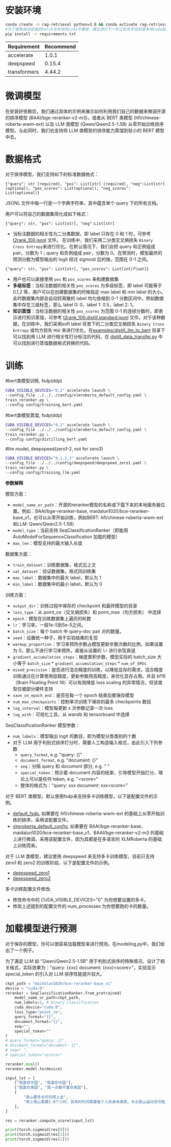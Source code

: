 
# 安装环境

```bash
conda create -n rag-retrieval python=3.8 && conda activate rag-retrieval
#为了避免自动安装的torch与本地的cuda不兼容，建议进行下一步之前先手动安装本地cuda版本兼容的torch。
pip install -r requirements.txt 
```

| Requirement | Recommend |
| ---------------| ---------------- |
| accelerate    |             1.0.1 |
|deepspeed |0.15.4|
|transformers |4.44.2|          


               

# 微调模型

在安装好依赖后，我们通过具体的示例来展示如何利用我们自己的数据来微调开源的排序模型 (BAAI/bge-reranker-v2-m3)，或者从 BERT 类模型 (hfl/chinese-roberta-wwm-ext) 以及 LLM 类模型 (Qwen/Qwen2.5-1.5B) 从零开始训练排序模型。与此同时，我们也支持将 LLM 类模型的排序能力蒸馏到较小的 BERT 模型中去。

# 数据格式

对于排序模型，我们支持如下的标准数据格式：
```
{"query": str (required), "pos": List[str] (required), "neg":List[str](optional), "pos_scores": List(optional), "neg_scores": List(optional)}
```
JSONL 文件中每一行是一个字典字符串，其中蕴含单个 query 下的所有文档。

用户可以将自己的数据集简化成如下格式：
```
{"query": str, "pos": List[str], "neg":List[str]
```
- 当标注数据的相关性为二分类数据，即 label 只存在 0 和 1 时，可参考 [t2rank_100.jsonl](../../../example_data/t2rank_100.jsonl) 文件。
在训练中，我们采用二分类交叉熵损失 `Binary Cross Entropy`来进行优化。在默认情况下，我们会把 query 和正例组成 pair，分数为 1；query 和负例组成 pair，分数为 0。在预测时，模型最终的预测分数为模型输出的 logit 经过 sigmoid 后的值，范围在 0-1 之间。
```
{"query": str, "pos": List[str], "pos_scores": List[int|float]}
```
- 用户也可以直接使用 `pos` 和 `pos_scores` 来构建数据集
- **多级标签**：当标注数据的相关性 `pos_scores` 为多级标签，即 label 可能等于 0,1,2 等，用户可以在创建数据集的时候指定 max label 和 min label 的大小。此时数据集内部会自动将离散的 label 均匀放缩到 0-1 分数区间中。例如数据集中存在三级标签，那么 label 0: 0，label 1: 0.5，label 2: 1。
- **知识蒸馏**：当标注数据的相关性 `pos_scores` 为范围 0-1 的连续分数时，即表示进行知识蒸馏，可参考 [t2rank_100.distill.standard.jsonl](../../../example_data/t2rank_100.distill.standard.jsonl) 文件。对于该种数据，在训练中，我们采用soft label 背景下的二分类交叉熵损失 `Binary Cross Entropy` 或均方损失 `MSE` 来进行优化。在[examples/distill_llm_to_bert](../../../examples/distill_llm_to_bert) 目录下可以找到用 LLM 进行相关性打分标注的代码，在 [distill_data_transfer.py](../../../example_data/distill_data_transfer.py) 中可以找到进行蒸馏数据格式转换的代码。



# 训练

#bert类模型训练, fsdp(ddp)

```bash
CUDA_VISIBLE_DEVICES="0,1" accelerate launch \
--config_file ../../../config/xlmroberta_default_config.yaml \
train_reranker.py \
--config config/training_bert.yaml
```

#bert类模型蒸馏, fsdp(ddp)

```bash
CUDA_VISIBLE_DEVICES="0,1" accelerate launch \
--config_file ../../../config/xlmroberta_default_config.yaml \
train_reranker.py \
--config config/distilling_bert.yaml
```

#llm model, deepspeed(zero1-2, not for zero3)
```bash
CUDA_VISIBLE_DEVICES="0,1,2,3" accelerate launch \
--config_file ../../../config/deepspeed/deepspeed_zero1.yaml \
train_reranker.py \
--config config/training_llm.yaml
```

**参数解释**

模型方面：
- `model_name_or_path`：开源的reranker模型的名称或下载下来的本地服务器位置。例如：BAAI/bge-reranker-base, maidalun1020/bce-reranker-base_v1，也可以从零开始训练，例如BERT: hfl/chinese-roberta-wwm-ext 和LLM: Qwen/Qwen2.5-1.5B）
- `model_type`：当前支持 SeqClassificationRanker（即能用 AutoModelForSequenceClassification 加载的模型）
- `max_len`：模型支持的最大输入长度

数据集方面：
- `train_dataset`：训练数据集，格式见上文
- `val_dataset`：验证数据集，格式同训练集
- `max_label`：数据集中的最大 label，默认为 1
- `min_label`：数据集中的最小 label，默认为 0

训练方面：
- `output_dir`：训练过程中保存的 checkpoint 和最终模型的目录
- `loss_type`：从 point_ce（交叉熵损失）和 point_mse（均方损失） 中选择
- `epoch`：模型在训练数据集上遍历的轮数
- `lr`：学习率，一般1e-5到5e-5之间。
- `batch_size`：每个 batch 中 query-doc pair 对的数量。
- `seed`：设置统一种子，用于实验结果的复现
- `warmup_proportion`：学习率预热步数占模型更新步数次数的比例，如果设置为 0，那么不进行学习率预热，直接从设置的 `lr` 进行余弦衰退
- `gradient_accumulation_steps`：梯度累积步数，模型实际的 batch_size 大小等于 `batch_size` * `gradient_accumulation_steps` * `num_of_GPUs`
- `mixed_precision`：是否进行混合精度的训练，以降低显存的需求。混合精度训练通过在计算使用低精度，更新参数用高精度，来优化显存占用。并且 bf16（Brain Floating Point 16）可以有效降低 loss scaling 的异常情况，但该类型仅被部分硬件支持
- `save_on_epoch_end`：是否在每一个 epoch 结束后都保存模型
- `num_max_checkpoints`：控制单次训练下保存的最多 checkpoints 数目
- `log_interval`：模型每更新 x 次参数记录一次 loss
- `log_with`：可视化工具，从 wandb 和 tensorboard 中选择

SeqClassificationRanker 模型参数：
- `num_labels`：模型输出 logit 的数目，即为模型分类类别的个数
- 对于 LLM 用于判别式排序打分时，需要人工构造输入格式，由此引入下列参数
  - `query_format`, e.g. "query: {}" 
  - `document_format`, e.g. "document: {}" 
  - `seq`：分隔 query 和 document 部分, e.g. " "
  - `special_token`：预示着 document 内容的结束，引导模型开始打分，理论上可以是任何 token, e.g. "\<score>" 
  - 整体的格式为："query: xxx document: xxx\<score>" 

对于 BERT 类模型，默认使用fsdp来支持多卡训练模型，以下是配置文件的示例。
- [default_fsdp](https://github.com/NLPJCL/RAG-Retrieval/blob/master/config/default_fsdp.yaml), 如果要在 hfl/chinese-roberta-wwm-ext 的基础上从零开始训练的排序，采用该配置文件。
- [xlmroberta_default_config](https://github.com/NLPJCL/RAG-Retrieval/blob/master/config/xlmroberta_default_config.yaml), 如果要在 BAAI/bge-reranker-base、maidalun1020/bce-reranker-base_v1、BAAI/bge-reranker-v2-m3 的基础上进行微调，采用该配置文件，因为其都是在多语言的 XLMRoberta 的基础上训练而来。


对于 LLM 类模型，建议使用 deepspeed 来支持多卡训练模型，目前只支持 zero1 和 zero2 的训练阶段，以下是配置文件的示例。
- [deepspeed_zero1](https://github.com/NLPJCL/RAG-Retrieval/blob/master/config/deepspeed/deepspeed_zero1.yaml)
- [deepspeed_zero2](https://github.com/NLPJCL/RAG-Retrieval/blob/master/config/deepspeed/deepspeed_zero2.yaml)

多卡训练配置文件修改:
- 修改命令中的 CUDA_VISIBLE_DEVICES="0" 为你想要设置的多卡。
- 修改上述提到的配置文件的 num_processes 为你想要跑的卡的数量。


# 加载模型进行预测

对于保存的模型，你可以很容易加载模型来进行预测。在modeling.py中，我们给出了一个例子。

为了满足 LLM 如 "Qwen/Qwen2.5-1.5B" 用于判别式排序的特殊情况，设计了相关格式，实际效果为："query: {xxx} document: {xxx}\<score>"，实验显示 special_token 的引入对 LLM 排序性能提升较大。

```python
ckpt_path = "maidalun1020/bce-reranker-base_v1" 
device = "cuda:0"
reranker = SeqClassificationRanker.from_pretrained(
    model_name_or_path=ckpt_path, 
    num_labels=1, # binary classification
    cuda_device="cuda:0",
    loss_type="point_ce",
    query_format="{}",
    document_format="{}",
    seq="",
    special_token=""
)
# query_format="query: {}",
# document_format="document: {}",
# seq=" ",
# special_token="<score>"

reranker.eval()
reranker.model.to(device)

input_lst = [
    ["我喜欢中国", "我喜欢中国"],
    ["我喜欢美国", "我一点都不喜欢美国"],
    [
        "泰山要多长时间爬上去",
        "爬上泰山需要1-8个小时，具体的时间需要看个人的身体素质。专业登山运动员可能只需要1个多小时就可以登顶，有些身体素质比较低的，爬的慢的就需要5个多小时了。",
    ],
]

res = reranker.compute_score(input_lst)

print(torch.sigmoid(res[0]))
print(torch.sigmoid(res[1]))
print(torch.sigmoid(res[2]))
```

